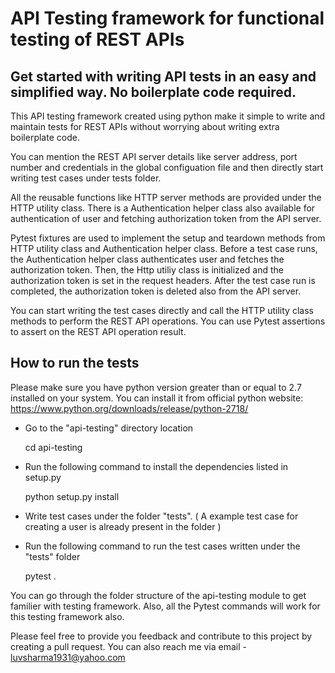 # API Testing framework for functional testing of REST APIs

## Get started with writing API tests in an easy and simplified way. No boilerplate code required.

This API testing framework created using python make it simple to write and  maintain tests for REST APIs without worrying about writing extra boilerplate code. 

You can mention the REST API server details like server address, port number and credentials in the global configuation file and then directly start writing test cases under tests folder. 

All the reusable functions like HTTP server methods are provided under the HTTP utility class. There is a Authentication helper class also available for authentication of user and fetching authorization token from the API server.

Pytest fixtures are used to implement the setup and teardown methods from HTTP utility class and Authentication helper class. Before a test case runs, the Authentication helper class authenticates user and fetches the authorization token. Then, the Http utiliy class is initialized and the authorization token is set in the request headers. After the test case run is completed, the authorization token is deleted also from the API server.

You can start writing the test cases directly and call the HTTP utility class methods to perform the REST API operations. You can use Pytest assertions to assert on the REST API operation result.

## How to run the tests

Please make sure you have python version greater than or equal to 2.7 installed on your system. You can install it from official python website: https://www.python.org/downloads/release/python-2718/

- Go to the "api-testing" directory location

  cd api-testing

- Run the following command to install the dependencies listed in setup.py

  python setup.py install

- Write test cases under the folder "tests". ( A example test case for creating a user is already present in the folder )

- Run the following command to run the test cases written under the "tests" folder

  pytest .

You can go through the folder structure of the api-testing module to get familier with testing framework. Also, all the Pytest commands will work for this testing framework also.

Please feel free to provide you feedback and contribute to this project by creating a pull request. You can also reach me via email - luvsharma1931@yahoo.com
